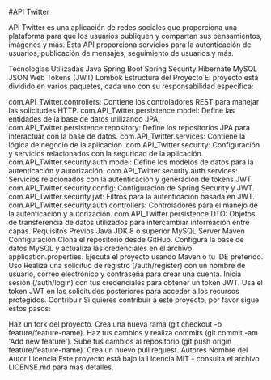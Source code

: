 #API Twitter

API Twitter es una aplicación de redes sociales que proporciona una plataforma para que los usuarios publiquen y compartan sus pensamientos, imágenes y más. Esta API proporciona servicios para la autenticación de usuarios, publicación de mensajes, seguimiento de usuarios y más.

Tecnologías Utilizadas
Java
Spring Boot
Spring Security
Hibernate
MySQL
JSON Web Tokens (JWT)
Lombok
Estructura del Proyecto
El proyecto está dividido en varios paquetes, cada uno con su responsabilidad específica:

com.API_Twitter.controllers: Contiene los controladores REST para manejar las solicitudes HTTP.
com.API_Twitter.persistence.model: Define las entidades de la base de datos utilizando JPA.
com.API_Twitter.persistence.repository: Define los repositorios JPA para interactuar con la base de datos.
com.API_Twitter.services: Contiene la lógica de negocio de la aplicación.
com.API_Twitter.security: Configuración y servicios relacionados con la seguridad de la aplicación.
com.API_Twitter.security.auth.model: Define los modelos de datos para la autenticación y autorización.
com.API_Twitter.security.auth.services: Servicios relacionados con la autenticación y generación de tokens JWT.
com.API_Twitter.security.config: Configuración de Spring Security y JWT.
com.API_Twitter.security.jwt: Filtros para la autenticación basada en JWT.
com.API_Twitter.security.auth.controllers: Controladores para el manejo de la autenticación y autorización.
com.API_Twitter.persistence.DTO: Objetos de transferencia de datos utilizados para intercambiar información entre capas.
Requisitos Previos
Java JDK 8 o superior
MySQL Server
Maven
Configuración
Clona el repositorio desde GitHub.
Configura la base de datos MySQL y actualiza las credenciales en el archivo application.properties.
Ejecuta el proyecto usando Maven o tu IDE preferido.
Uso
Realiza una solicitud de registro (/auth/register) con un nombre de usuario, correo electrónico y contraseña para crear una cuenta.
Inicia sesión (/auth/login) con tus credenciales para obtener un token JWT.
Usa el token JWT en las solicitudes posteriores para acceder a los recursos protegidos.
Contribuir
Si quieres contribuir a este proyecto, por favor sigue estos pasos:

Haz un fork del proyecto.
Crea una nueva rama (git checkout -b feature/feature-name).
Haz tus cambios y realiza commits (git commit -am 'Add new feature').
Sube tus cambios al repositorio (git push origin feature/feature-name).
Crea un nuevo pull request.
Autores
Nombre del Autor
Licencia
Este proyecto está bajo la Licencia MIT - consulta el archivo LICENSE.md para más detalles.
